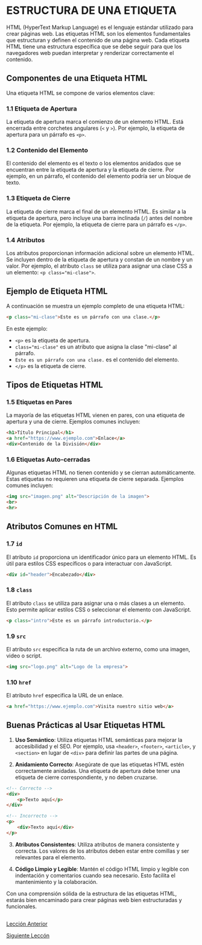 # ESTRUCTURA DE UNA ETIQUETA 


HTML (HyperText Markup Language) es el lenguaje estándar utilizado para crear páginas web. Las etiquetas HTML son los elementos fundamentales que estructuran y definen el contenido de una página web. Cada etiqueta HTML tiene una estructura específica que se debe seguir para que los navegadores web puedan interpretar y renderizar correctamente el contenido.

## Componentes de una Etiqueta HTML

Una etiqueta HTML se compone de varios elementos clave:

### 1.1 Etiqueta de Apertura
La etiqueta de apertura marca el comienzo de un elemento HTML. Está encerrada entre corchetes angulares (`<` y `>`). Por ejemplo, la etiqueta de apertura para un párrafo es `<p>`.

### 1.2 Contenido del Elemento
El contenido del elemento es el texto o los elementos anidados que se encuentran entre la etiqueta de apertura y la etiqueta de cierre. Por ejemplo, en un párrafo, el contenido del elemento podría ser un bloque de texto.

### 1.3 Etiqueta de Cierre
La etiqueta de cierre marca el final de un elemento HTML. Es similar a la etiqueta de apertura, pero incluye una barra inclinada (`/`) antes del nombre de la etiqueta. Por ejemplo, la etiqueta de cierre para un párrafo es `</p>`.

### 1.4 Atributos
Los atributos proporcionan información adicional sobre un elemento HTML. Se incluyen dentro de la etiqueta de apertura y constan de un nombre y un valor. Por ejemplo, el atributo `class` se utiliza para asignar una clase CSS a un elemento: `<p class="mi-clase">`.

## Ejemplo de Etiqueta HTML

A continuación se muestra un ejemplo completo de una etiqueta HTML:

```html
<p class="mi-clase">Este es un párrafo con una clase.</p>
```

En este ejemplo:
- `<p>` es la etiqueta de apertura.
- `class="mi-clase"` es un atributo que asigna la clase "mi-clase" al párrafo.
- `Este es un párrafo con una clase.` es el contenido del elemento.
- `</p>` es la etiqueta de cierre.

## Tipos de Etiquetas HTML

### 1.5 Etiquetas en Pares
La mayoría de las etiquetas HTML vienen en pares, con una etiqueta de apertura y una de cierre. Ejemplos comunes incluyen:

```html
<h1>Título Principal</h1>
<a href="https://www.ejemplo.com">Enlace</a>
<div>Contenido de la División</div>
```

### 1.6 Etiquetas Auto-cerradas
Algunas etiquetas HTML no tienen contenido y se cierran automáticamente. Estas etiquetas no requieren una etiqueta de cierre separada. Ejemplos comunes incluyen:

```html
<img src="imagen.png" alt="Descripción de la imagen">
<br>
<hr>
```



## Atributos Comunes en HTML

### 1.7 `id`
El atributo `id` proporciona un identificador único para un elemento HTML. Es útil para estilos CSS específicos o para interactuar con JavaScript.

```html
<div id="header">Encabezado</div>
```

### 1.8 `class`
El atributo `class` se utiliza para asignar una o más clases a un elemento. Esto permite aplicar estilos CSS o seleccionar el elemento con JavaScript.

```html
<p class="intro">Este es un párrafo introductorio.</p>
```

### 1.9 `src`
El atributo `src` especifica la ruta de un archivo externo, como una imagen, video o script.

```html
<img src="logo.png" alt="Logo de la empresa">
```

### 1.10 `href`
El atributo `href` especifica la URL de un enlace.

```html
<a href="https://www.ejemplo.com">Visita nuestro sitio web</a>
```

## Buenas Prácticas al Usar Etiquetas HTML

1. **Uso Semántico**: Utiliza etiquetas HTML semánticas para mejorar la accesibilidad y el SEO. Por ejemplo, usa `<header>`, `<footer>`, `<article>`, y `<section>` en lugar de `<div>` para definir las partes de una página.

2. **Anidamiento Correcto**: Asegúrate de que las etiquetas HTML estén correctamente anidadas. Una etiqueta de apertura debe tener una etiqueta de cierre correspondiente, y no deben cruzarse.

```html
<!-- Correcto -->
<div>
    <p>Texto aquí</p>
</div>

<!-- Incorrecto -->
<p>
    <div>Texto aquí</div>
</p>
```

3. **Atributos Consistentes**: Utiliza atributos de manera consistente y correcta. Los valores de los atributos deben estar entre comillas y ser relevantes para el elemento.

4. **Código Limpio y Legible**: Mantén el código HTML limpio y legible con indentación y comentarios cuando sea necesario. Esto facilita el mantenimiento y la colaboración.

Con una comprensión sólida de la estructura de las etiquetas HTML, estarás bien encaminado para crear páginas web bien estructuradas y funcionales.

##

[Lección Anterior](/1-Introducción/3-editor-codigo.md)

[Siguiente Leccón](2-estructura-pagina-web.md)